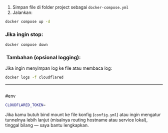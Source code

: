 1. Simpan file di folder project sebagai `docker-compose.yml`
2. Jalankan:

```bash
docker compose up -d
```

###  Jika ingin stop:

```bash
docker compose down
```

### ️ Tambahan (opsional logging):

Jika ingin menyimpan log ke file atau membaca log:

```bash
docker logs -f cloudflared
```
---


```
```
#env
```bash
CLOUDFLARED_TOKEN=
```

Jika kamu butuh bind mount ke file konfig (`config.yml`) atau ingin mengatur tunnelnya lebih lanjut (misalnya routing hostname atau service lokal), tinggal bilang — saya bantu lengkapkan.

